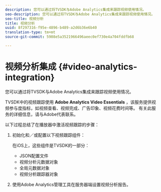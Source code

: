 ```yaml
---
description: 您可以通过将TVSDK与Adobe Analytics集成来跟踪视频使用情况。
seo-description: 您可以通过将TVSDK与Adobe Analytics集成来跟踪视频使用情况。
seo-title: 视频分析
title: 视频分析
uuid: 8f297316-f95e-4896-b489-a2d6b36e6b40
translation-type: tm+mt
source-git-commit: 5908e5a3521966496aeec0ef730e4a704fddfb68

---
```



# 视频分析集成 {#video-analytics-integration}

您可以通过将TVSDK与Adobe Analytics集成来跟踪视频使用情况。

TVSDK中的视频跟踪使用 **Adobe Analytics Video Essentials** ，该服务提供视频参与度指标，如视频查看、视频完成、广告印象、视频花费时间等。 有关此服务的详细信息，请与Adobe代表联系。

以下过程总结了在播放器中激活视频跟踪的步骤：

1. 初始化和／或配置以下视频跟踪组件：

   在iOS上，这些组件是TVSDK的一部分：

   * JSON配置文件
   * 视频分析元数据对象
   * 全局元数据对象
   * 视频分析跟踪器对象

1. 使用Adobe Analytics管理工具在服务器端设置视频分析报告。